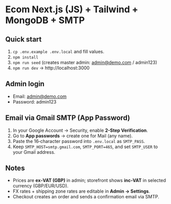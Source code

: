 
# Ecom Next.js (JS) + Tailwind + MongoDB + SMTP

## Quick start
1. `cp .env.example .env.local` and fill values.
2. `npm install`
3. `npm run seed` (creates master admin: admin@demo.com / admin123)
4. `npm run dev` → http://localhost:3000

## Admin login
- Email: admin@demo.com
- Password: admin123

## Email via Gmail SMTP (App Password)
1. In your Google Account → Security, enable **2-Step Verification**.
2. Go to **App passwords** → create one for Mail (any name).
3. Paste the 16‑character password into `.env.local` as `SMTP_PASS`.
4. Keep `SMTP_HOST=smtp.gmail.com`, `SMTP_PORT=465`, and set `SMTP_USER` to your Gmail address.

## Notes
- Prices are **ex‑VAT (GBP)** in admin; storefront shows **inc‑VAT** in selected currency (GBP/EUR/USD).
- FX rates + shipping zone rates are editable in **Admin → Settings**.
- Checkout creates an order and sends a confirmation email via SMTP.

